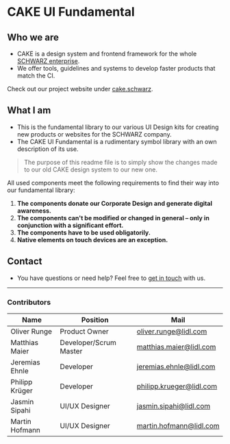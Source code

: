 # CAKE UI Fundamental

## Who we are

- CAKE is a design system and frontend framework for the whole [SCHWARZ enterprise](https://jobs.schwarz/).
- We offer tools, guidelines and systems to develop faster products that match the CI.

Check out our project website under [cake.schwarz](https://cake.schwarz).

## What I am

- This is the fundamental library to our various UI Design kits for creating new products or websites for the SCHWARZ company.
- The CAKE UI Fundamental is a rudimentary symbol library with an own description of its use.

> The purpose of this readme file is to simply show the changes made to our old CAKE design system to our new one.

All used components meet the following requirements to find their way into our fundamental library:

  1. **The components donate our Corporate Design and generate digital awareness.**
  2. **The components can't be modified or changed in general – only in conjunction with a significant effort.**
  3. **The components have to be used obligatorily.**
  4. **Native elements on touch devices are an exception.**

## Contact

- You have questions or need help? Feel free to [get in touch](mailto:cake@lidl.com) with us.

---

### Contributors

| Name | Position | Mail |
|----|---|----|
| Oliver Runge | Product Owner | oliver.runge@lidl.com |
| Matthias Maier | Developer/Scrum Master | matthias.maier@lidl.com |
| Jeremias Ehnle | Developer | jeremias.ehnle@lidl.com |
| Philipp Krüger | Developer | philipp.krueger@lidl.com |
| Jasmin Sipahi | UI/UX Designer | jasmin.sipahi@lidl.com |
| Martin Hofmann | UI/UX Designer | martin.hofmann@lidl.com |
